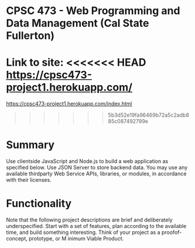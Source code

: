 CPSC 473 - Web Programming and Data Management (Cal State Fullerton)
=====
Link to site:
<<<<<<< HEAD
https://cpsc473-project1.herokuapp.com/
=======
https://cpsc473-project1.herokuapp.com/index.html
>>>>>>> 5b3d52e19fa96469b72a5c2adb885c087492799e

Summary
======
Use client­side JavaScript and Node.js to build a web application as specified below.
Use JSON Server to store back­end data. You may use any available third­party Web Service APIs,
libraries, or modules, in accordance with their licenses.

Functionality
======
Note that the following project descriptions are brief and deliberately underspecified.
Start with a set of features, plan according to the available time, and build something
interesting. Think of your project as a proof­of­concept, prototype, or M inimum Viable Product. 